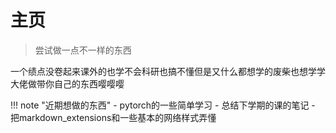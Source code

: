 # 主页

> 尝试做一点不一样的东西

一个绩点没卷起来课外的也学不会科研也搞不懂但是又什么都想学的废柴也想学学大佬做带你自己的东西嘤嘤嘤

!!! note "近期想做的东西"
    - pytorch的一些简单学习
    - 总结下学期的课的笔记
    - 把markdown_extensions和一些基本的网络样式弄懂

